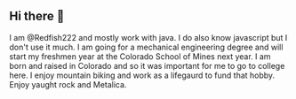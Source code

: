 ## Hi there 👋
I am @Redfish222 and mostly work with java. I do also know javascript but I don't use it much. I am going for a mechanical engineering degree and will start my freshmen year at the Colorado School of Mines next year. I am born and raised in Colorado and so it was important for me to go to college here. I enjoy mountain biking and work as a lifegaurd to fund that hobby. Enjoy yaught rock and Metalica.
<!--
**Redfish222/Redfish222** is a ✨ _special_ ✨ repository because its `README.md` (this file) appears on your GitHub profile.

Here are some ideas to get you started:

- 🔭 I’m currently working on ...
- 🌱 I’m currently learning ...
- 👯 I’m looking to collaborate on ...
- 🤔 I’m looking for help with ...
- 💬 Ask me about ...
- 📫 How to reach me: ...
- 😄 Pronouns: ...
- ⚡ Fun fact: ...
-->
